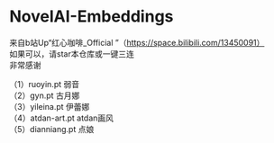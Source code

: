 # NovelAI-Embeddings
来自b站Up“红心咖啡_Official ”（https://space.bilibili.com/13450091）<br>
如果可以，请star本仓库或一键三连<br>
非常感谢<br>

（1）ruoyin.pt     弱音<br>
（2）gyn.pt        古月娜<br>
（3）yileina.pt    伊蕾娜<br>
（4）atdan-art.pt  atdan画风<br>
（5）dianniang.pt  点娘<br>


